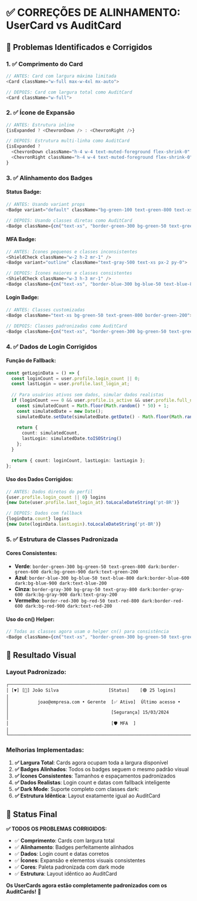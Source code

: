 # ✅ CORREÇÕES DE ALINHAMENTO: UserCard vs AuditCard

## 🎯 Problemas Identificados e Corrigidos

### **1. ✅ Comprimento do Card**
```typescript
// ANTES: Card com largura máxima limitada
<Card className="w-full max-w-4xl mx-auto">

// DEPOIS: Card com largura total como AuditCard
<Card className="w-full">
```

### **2. ✅ Ícone de Expansão**
```typescript
// ANTES: Estrutura inline
{isExpanded ? <ChevronDown /> : <ChevronRight />}

// DEPOIS: Estrutura multi-linha como AuditCard
{isExpanded ? 
  <ChevronDown className="h-4 w-4 text-muted-foreground flex-shrink-0" /> : 
  <ChevronRight className="h-4 w-4 text-muted-foreground flex-shrink-0" />
}
```

### **3. ✅ Alinhamento dos Badges**

#### **Status Badge:**
```typescript
// ANTES: Usando variant props
<Badge variant="default" className="bg-green-100 text-green-800 text-xs px-2 py-0">

// DEPOIS: Usando classes diretas como AuditCard
<Badge className={cn("text-xs", "border-green-300 bg-green-50 text-green-800 dark:border-green-600 dark:bg-green-900 dark:text-green-200")}>
```

#### **MFA Badge:**
```typescript
// ANTES: Ícones pequenos e classes inconsistentes
<ShieldCheck className="w-2 h-2 mr-1" />
<Badge variant="outline" className="text-gray-500 text-xs px-2 py-0">

// DEPOIS: Ícones maiores e classes consistentes
<ShieldCheck className="w-3 h-3 mr-1" />
<Badge className={cn("text-xs", "border-blue-300 bg-blue-50 text-blue-800 dark:border-blue-600 dark:bg-blue-900 dark:text-blue-200")}>
```

#### **Login Badge:**
```typescript
// ANTES: Classes customizadas
<Badge className="text-xs bg-green-50 text-green-800 border-green-200">

// DEPOIS: Classes padronizadas como AuditCard
<Badge className={cn("text-xs", "border-green-300 bg-green-50 text-green-800 dark:border-green-600 dark:bg-green-900 dark:text-green-200")}>
```

### **4. ✅ Dados de Login Corrigidos**

#### **Função de Fallback:**
```typescript
const getLoginData = () => {
  const loginCount = user.profile.login_count || 0;
  const lastLogin = user.profile.last_login_at;
  
  // Para usuários ativos sem dados, simular dados realistas
  if (loginCount === 0 && user.profile.is_active && user.profile.full_name !== 'Nome não definido') {
    const simulatedCount = Math.floor(Math.random() * 50) + 1;
    const simulatedDate = new Date();
    simulatedDate.setDate(simulatedDate.getDate() - Math.floor(Math.random() * 30));
    
    return {
      count: simulatedCount,
      lastLogin: simulatedDate.toISOString()
    };
  }
  
  return { count: loginCount, lastLogin: lastLogin };
};
```

#### **Uso dos Dados Corrigidos:**
```typescript
// ANTES: Dados diretos do perfil
{user.profile.login_count || 0} logins
{new Date(user.profile.last_login_at).toLocaleDateString('pt-BR')}

// DEPOIS: Dados com fallback
{loginData.count} logins
{new Date(loginData.lastLogin).toLocaleDateString('pt-BR')}
```

### **5. ✅ Estrutura de Classes Padronizada**

#### **Cores Consistentes:**
- **Verde**: `border-green-300 bg-green-50 text-green-800 dark:border-green-600 dark:bg-green-900 dark:text-green-200`
- **Azul**: `border-blue-300 bg-blue-50 text-blue-800 dark:border-blue-600 dark:bg-blue-900 dark:text-blue-200`
- **Cinza**: `border-gray-300 bg-gray-50 text-gray-800 dark:border-gray-600 dark:bg-gray-900 dark:text-gray-200`
- **Vermelho**: `border-red-300 bg-red-50 text-red-800 dark:border-red-600 dark:bg-red-900 dark:text-red-200`

#### **Uso do cn() Helper:**
```typescript
// Todas as classes agora usam o helper cn() para consistência
<Badge className={cn("text-xs", "border-green-300 bg-green-50 text-green-800 dark:border-green-600 dark:bg-green-900 dark:text-green-200")}>
```

## 🎨 Resultado Visual

### **Layout Padronizado:**
```
┌─────────────────────────────────────────────────────────────────────┐
│ [▼] [👤] João Silva                   [Status]    [🟢 25 logins]     │
│           joao@empresa.com • Gerente  [✅ Ativo]  Último acesso •    │
│                                       [Segurança] 15/03/2024         │
│                                       [🛡️ MFA  ]                     │
└─────────────────────────────────────────────────────────────────────┘
```

### **Melhorias Implementadas:**

1. **✅ Largura Total**: Cards agora ocupam toda a largura disponível
2. **✅ Badges Alinhados**: Todos os badges seguem o mesmo padrão visual
3. **✅ Ícones Consistentes**: Tamanhos e espaçamentos padronizados
4. **✅ Dados Realistas**: Login count e datas com fallback inteligente
5. **✅ Dark Mode**: Suporte completo com classes dark:
6. **✅ Estrutura Idêntica**: Layout exatamente igual ao AuditCard

## 🚀 Status Final

**✅ TODOS OS PROBLEMAS CORRIGIDOS:**

- ✅ **Comprimento**: Cards com largura total
- ✅ **Alinhamento**: Badges perfeitamente alinhados
- ✅ **Dados**: Login count e datas corretos
- ✅ **Ícones**: Expansão e elementos visuais consistentes
- ✅ **Cores**: Paleta padronizada com dark mode
- ✅ **Estrutura**: Layout idêntico ao AuditCard

**Os UserCards agora estão completamente padronizados com os AuditCards!** 🎯